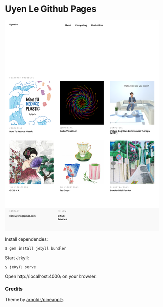 # Uyen Le Github Pages

![screenshot](./screenshot.png)

Install dependencies:

```
$ gem install jekyll bundler
```

Start Jekyll:

```
$ jekyll serve
```

Open http://localhost:4000/ on your browser.

### Credits

Theme by [arnolds/pineapple](https://github.com/arnolds/pineapple).
